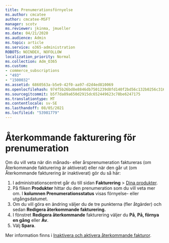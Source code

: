 ```yaml
---
title: Prenumerationsförnyelse
ms.author: cmcatee
author: cmcatee-MSFT
manager: scotv
ms.reviewer: jkinma, jmueller
ms.date: 04/21/2020
ms.audience: Admin
ms.topic: article
ms.service: o365-administration
ROBOTS: NOINDEX, NOFOLLOW
localization_priority: Normal
ms.collection: Adm_O365
ms.custom:
- commerce_subscriptions
- "493"
- "1500032"
ms.assetid: 6860563a-b5e9-42f0-aa97-d2d4ed810069
ms.openlocfilehash: 974f5b26bd8e8846db7501239d8fd140f2bd56c132b0256c3166dbf2c2c8b138
ms.sourcegitcommit: b5f7da89a650d2915dc652449623c78be6247175
ms.translationtype: MT
ms.contentlocale: sv-SE
ms.lasthandoff: 08/05/2021
ms.locfileid: "53981779"
---
```

# <a name="subscription-recurring-billing"></a>Återkommande fakturering för prenumeration

Om du vill veta när din månads- eller  årsprenumeration faktureras (om Återkommande fakturering är aktiverat) eller när den går ut (om Återkommande fakturering är inaktiverat) gör du så här: 
  
1. I administrationscentret går du till sidan **Fakturering** \> [Dina produkter](https://go.microsoft.com/fwlink/p/?linkid=842054).
2. På fliken **Produkter** hittar du den prenumeration som du vill veta mer om. I **kolumnen Prenumerationsstatus** visas förnyelse- eller utgångsdatumet.
3. Om du vill göra en ändring väljer du de tre punkterna (fler åtgärder) och sedan **Redigera återkommande fakturering.**
4. I fönstret **Redigera återkommande** fakturering väljer du **På**, **På, förnya en gång** eller **Av**.
5. Välj **Spara**.

Mer information finns i [Inaktivera och aktivera återkommande fakturor](/microsoft-365/commerce/subscriptions/renew-your-subscription).